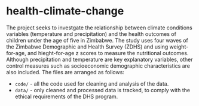 # health-climate-change

The project seeks to investgate the relationship between climate conditions variables (temperature and precipitation) and the health outcomes of children under the age of five in Zimbabwe. The study uses four waves of the Zimbabwe Demographic and Health
Survey (ZDHS) and using weight-for-age, and hieght-for-age z scores to measure the nutritional outcomes. Although precipitation and temperature are key explanatory variables, other control measures such as socioeconomic demographic characteristics are also included.
The files are arranged as follows:

- `code/` - all the code used for cleaning and analysis of the data.
- `data/` - only cleaned and processed data is tracked, to comply with the ethical requirements of the DHS program.
